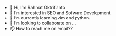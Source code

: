 - 👋 Hi, I’m Rahmat Oktrifianto
- 👀 I’m interested in SEO and Sofware Development.
- 🌱 I’m currently learning vim and python.
- 💞️ I’m looking to collaborate on ...
- 📫 How to reach me on email??

<!---
oktrifianto/oktrifianto is a ✨ special ✨ repository because its `README.md` (this file) appears on your GitHub profile.
You can click the Preview link to take a look at your changes.
--->
